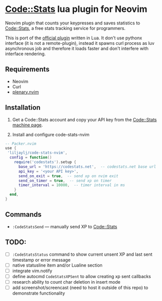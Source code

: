 # [Code::Stats](https://codestats.net) lua plugin for Neovim

Neovim plugin that counts your keypresses and saves statistics to [Code::Stats](https://codestats.net), a free stats tracking service for programmers.

This is port of the [official plugin](https://gitlab.com/code-stats/code-stats-vim) written in Lua. It don't use pythonx interface (it is not a remote-plugin), instead it spawns curl process as luv asynchronous job and therefore it loads faster and don't interfere with interface rendering.

## Requirements

- Neovim
- Curl
- [plenary.nvim](https://github.com/nvim-lua/plenary.nvim)

## Installation

1) Get a Code::Stats account and copy your API key from the [Code::Stats machine page](https://codestats.net/my/machines).

2) Install and configure code-stats-nvim


```lua
-- Packer.nvim
use {
 'liljaylj/code-stats-nvim',
  config = function()
    require('codestats').setup {
      base_url = 'https://codestats.net',  -- codestats.net base url
      api_key = '<your API key>',
      send_on_exit = true,  -- send xp on nvim exit
      send_on_timer = true,  -- send xp on timer
      timer_interval = 10000,  -- timer interval in ms
    }
  end,
}
```

## Commands

- `:CodeStatsSend` — manually send XP to [Code::Stats](https://codestats.net)

## TODO:

- [ ] `:CodeStatsStatus` command to show current unsent XP and last sent timestamp or error message
- [ ] native statusline item and/or Lualine section
- [ ] integrate vim.notify
- [ ] define autocmd `CodeStatsXPSent` to allow creating xp sent callbacks
- [ ] research ability to count char deletion in insert mode
- [ ] add screenshot/screencast (need to host it outside of this repo) to demonstrate functionality
